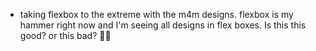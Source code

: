 ---
---

- taking flexbox to the extreme with the m4m designs. flexbox is my hammer right now and I'm seeing all designs in flex boxes. Is this this good? or this bad? 🤷🏾
